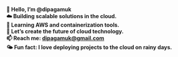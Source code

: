 **👋 Hello, I’m @dipagamuk**  
   **☁️ Building scalable solutions in the cloud.**  
   **🌱 Learning AWS and containerization tools.**  
   **🤝 Let’s create the future of cloud technology.**  
   **📫 Reach me: dipagamuk@gmail.com**  
   **🌤️ Fun fact: I love deploying projects to the cloud on rainy days.**  
